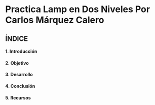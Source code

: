 # **Practica Lamp en Dos Niveles Por Carlos Márquez Calero**
## **ÍNDICE**
#### 1. Introducción
#### 2. Objetivo
#### 3. Desarrollo
#### 4. Conclusión
#### 5. Recursos
